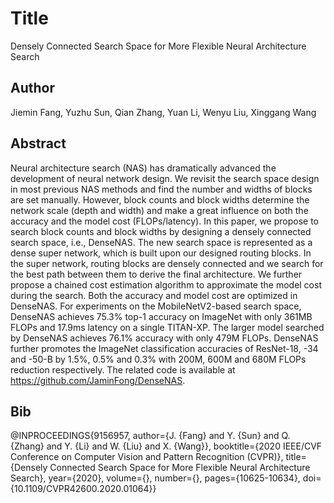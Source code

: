 # Title
Densely Connected Search Space for More Flexible Neural Architecture Search

## Author
Jiemin Fang, Yuzhu Sun, Qian Zhang, Yuan Li, Wenyu Liu, Xinggang Wang

## Abstract
Neural architecture search (NAS) has dramatically advanced the development of neural network design. We revisit the search space design in most previous NAS methods and find the number and widths of blocks are set manually. However, block counts and block widths determine the network scale (depth and width) and make a great influence on both the accuracy and the model cost (FLOPs/latency). In this paper, we propose to search block counts and block widths by designing a densely connected search space, i.e., DenseNAS. The new search space is represented as a dense super network, which is built upon our designed routing blocks. In the super network, routing blocks are densely connected and we search for the best path between them to derive the final architecture. We further propose a chained cost estimation algorithm to approximate the model cost during the search. Both the accuracy and model cost are optimized in DenseNAS. For experiments on the MobileNetV2-based search space, DenseNAS achieves 75.3% top-1 accuracy on ImageNet with only 361MB FLOPs and 17.9ms latency on a single TITAN-XP. The larger model searched by DenseNAS achieves 76.1% accuracy with only 479M FLOPs. DenseNAS further promotes the ImageNet classification accuracies of ResNet-18, -34 and -50-B by 1.5%, 0.5% and 0.3% with 200M, 600M and 680M FLOPs reduction respectively. The related code is available at https://github.com/JaminFong/DenseNAS.

## Bib
@INPROCEEDINGS{9156957,
  author={J. {Fang} and Y. {Sun} and Q. {Zhang} and Y. {Li} and W. {Liu} and X. {Wang}},
  booktitle={2020 IEEE/CVF Conference on Computer Vision and Pattern Recognition (CVPR)}, 
  title={Densely Connected Search Space for More Flexible Neural Architecture Search}, 
  year={2020},
  volume={},
  number={},
  pages={10625-10634},
  doi={10.1109/CVPR42600.2020.01064}}
